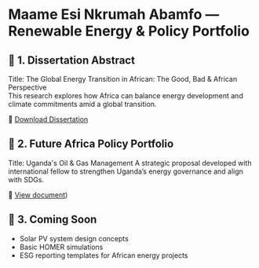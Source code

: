 # Maame Esi Nkrumah Abamfo — Renewable Energy & Policy Portfolio

## 🔹 1. Dissertation Abstract
Title: The Global Energy Transition in African: The Good, Bad & African Perspective  
This research explores how Africa can balance energy development and climate commitments amid a global transition.



📄 [Download Dissertation](https://github.com/esi24blue/maame-esi-energy-projects/blob/main/Global%20Energy%20Transition%20Dissertation%20.pdf)


## 🔹 2. Future Africa Policy Portfolio
Title: Uganda's Oil & Gas Management 
A strategic proposal developed with international fellow to strengthen Uganda’s energy governance and align with SDGs.

📄 [View document](https://github.com/esi24blue/maame-esi-energy-projects/blob/main/Natural%20Resource%20Management_%20UGANDA.pdf))

## 🔹 3. Coming Soon
- Solar PV system design concepts
- Basic HOMER simulations
- ESG reporting templates for African energy projects
